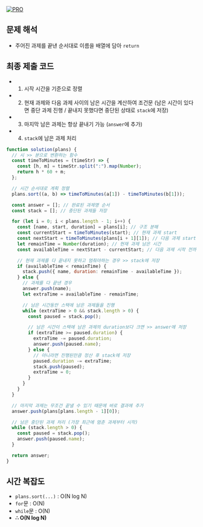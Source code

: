 [![PRO]][Link]

## 문제 해석

- 주어진 과제를 끝낸 순서대로 이름을 배열에 담아 `return`

## 최종 제출 코드

- 1. 시작 시간을 기준으로 정렬
- 2. 현재 과제와 다음 과제 사이의 남은 시간을 계산하여 조건문 (남은 시간이 있다면 중단 과제 진행 / 끝내지 못했다면 중단된 상태로 `stack`에 저장)
- 3. 마지막 남은 과제는 항상 끝내기 가능 (`answer`에 추가)
- 4. `stack`에 남은 과제 처리

```js
function solution(plans) {
  // 시 >> 분으로 변환하는 함수
  const timeToMinutes = (timeStr) => {
    const [h, m] = timeStr.split(":").map(Number);
    return h * 60 + m;
  };

  // 시간 순서대로 계획 정렬
  plans.sort((a, b) => timeToMinutes(a[1]) - timeToMinutes(b[1]));

  const answer = []; // 완료된 과제명 순서
  const stack = []; // 중단된 과제들 저장

  for (let i = 0; i < plans.length - 1; i++) {
    const [name, start, duration] = plans[i]; // 구조 분해
    const currentStart = timeToMinutes(start); // 현재 과제 start
    const nextStart = timeToMinutes(plans[i + 1][1]); // 다음 과제 start
    let remainTime = Number(duration); // 현재 과제 남은 시간
    const availableTime = nextStart - currentStart; // 다음 과제 시작 전까지 남은 시간

    // 현재 과제를 다 끝내지 못하고 멈춰야하는 경우 >> stack에 저장
    if (availableTime < remainTime) {
      stack.push({ name, duration: remainTime - availableTime });
    } else {
      // 과제를 다 끝낸 경우
      answer.push(name);
      let extraTime = availableTime - remainTime;

      // 남은 시간동안 스택에 남은 과제들을 진행
      while (extraTime > 0 && stack.length > 0) {
        const paused = stack.pop();

        // 남은 시간이 스택에 남은 과제의 duration보다 크면 >> answer에 저장
        if (extraTime >= paused.duration) {
          extraTime -= paused.duration;
          answer.push(paused.name);
        } else {
          // 아니라면 진행된만큼 정산 후 stack에 저장
          paused.duration -= extraTime;
          stack.push(paused);
          extraTime = 0;
        }
      }
    }
  }

  // 마지막 과제는 무조건 끝낼 수 있기 때문에 바로 결과에 추가
  answer.push(plans[plans.length - 1][0]);

  // 남은 중단된 과제 처리 (가장 최근에 멈춘 과제부터 시작)
  while (stack.length > 0) {
    const paused = stack.pop();
    answer.push(paused.name);
  }

  return answer;
}
```

## 시간 복잡도

- `plans.sort(...)` : O(N log N)
- `for`문 : O(N)
- `while`문 : O(N)
- **∴ O(N log N)**

<!---------------------------------------------------------------------------->

[PRO]: https://github.com/GoSSaChin/algorithm-js/assets/107768516/67c43b52-bc3f-4571-a249-5519021afbb0
[Link]: https://school.programmers.co.kr/learn/courses/30/lessons/176962
